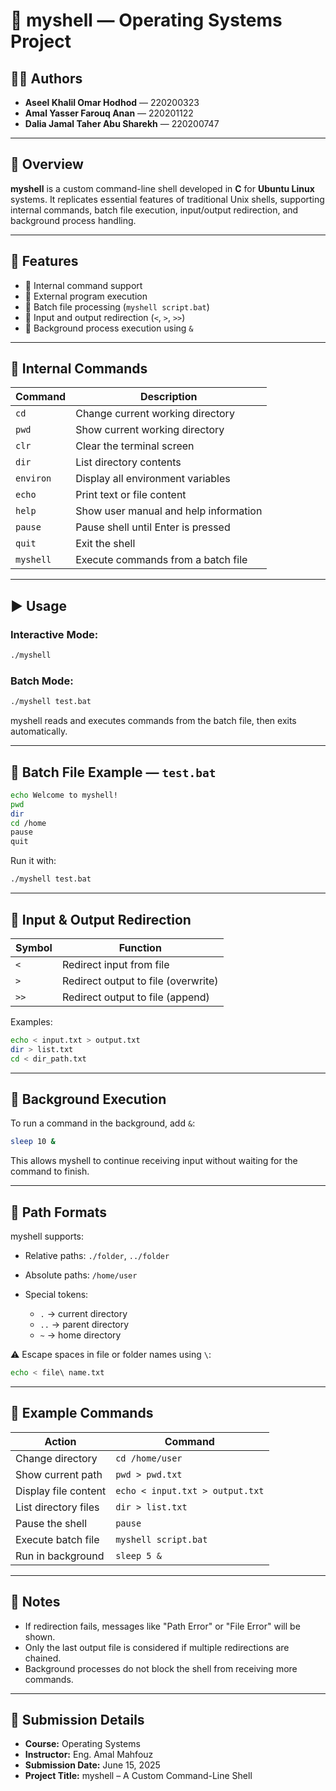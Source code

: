 # 🐚 myshell — Operating Systems Project

## 👩‍💻 Authors

* **Aseel Khalil Omar Hodhod** — 220200323
* **Amal Yasser Farouq Anan** — 220201122
* **Dalia Jamal Taher Abu Sharekh** — 220200747

---

## 📄 Overview

**myshell** is a custom command-line shell developed in **C** for **Ubuntu Linux** systems. It replicates essential features of traditional Unix shells, supporting internal commands, batch file execution, input/output redirection, and background process handling.

---

## 🚀 Features

* 📂 Internal command support
* 🧩 External program execution
* 📜 Batch file processing (`myshell script.bat`)
* 🔄 Input and output redirection (`<`, `>`, `>>`)
* 🧵 Background process execution using `&`

---

## 🧰 Internal Commands

| Command   | Description                           |
| --------- | ------------------------------------- |
| `cd`      | Change current working directory      |
| `pwd`     | Show current working directory        |
| `clr`     | Clear the terminal screen             |
| `dir`     | List directory contents               |
| `environ` | Display all environment variables     |
| `echo`    | Print text or file content            |
| `help`    | Show user manual and help information |
| `pause`   | Pause shell until Enter is pressed    |
| `quit`    | Exit the shell                        |
| `myshell` | Execute commands from a batch file    |

---

## ▶️ Usage

### Interactive Mode:

```bash
./myshell
```

### Batch Mode:

```bash
./myshell test.bat
```

myshell reads and executes commands from the batch file, then exits automatically.

---

## 📘 Batch File Example — `test.bat`

```bash
echo Welcome to myshell!
pwd
dir
cd /home
pause
quit
```

Run it with:

```bash
./myshell test.bat
```

---

## 🔄 Input & Output Redirection

| Symbol | Function                            |
| ------ | ----------------------------------- |
| `<`    | Redirect input from file            |
| `>`    | Redirect output to file (overwrite) |
| `>>`   | Redirect output to file (append)    |

Examples:

```bash
echo < input.txt > output.txt
dir > list.txt
cd < dir_path.txt
```

---

## 🧵 Background Execution

To run a command in the background, add `&`:

```bash
sleep 10 &
```

This allows myshell to continue receiving input without waiting for the command to finish.

---

## 📂 Path Formats

myshell supports:

* Relative paths: `./folder`, `../folder`
* Absolute paths: `/home/user`
* Special tokens:

  * `.` → current directory
  * `..` → parent directory
  * `~` → home directory

⚠️ Escape spaces in file or folder names using `\`:

```bash
echo < file\ name.txt
```

---

## 🧪 Example Commands

| Action               | Command                         |
| -------------------- | ------------------------------- |
| Change directory     | `cd /home/user`                 |
| Show current path    | `pwd > pwd.txt`                 |
| Display file content | `echo < input.txt > output.txt` |
| List directory files | `dir > list.txt`                |
| Pause the shell      | `pause`                         |
| Execute batch file   | `myshell script.bat`            |
| Run in background    | `sleep 5 &`                     |

---

## 📌 Notes

* If redirection fails, messages like "Path Error" or "File Error" will be shown.
* Only the last output file is considered if multiple redirections are chained.
* Background processes do not block the shell from receiving more commands.

---

## 📅 Submission Details

* **Course:** Operating Systems
* **Instructor:** Eng. Amal Mahfouz
* **Submission Date:** June 15, 2025
* **Project Title:** myshell – A Custom Command-Line Shell
